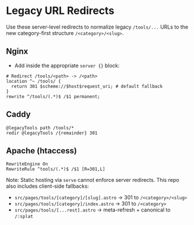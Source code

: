 # Legacy URL Redirects

Use these server-level redirects to normalize legacy `/tools/...` URLs to the new category-first structure `/<category>/<slug>`.

## Nginx

- Add inside the appropriate `server {}` block:

```
# Redirect /tools/<path> -> /<path>
location ^~ /tools/ {
  return 301 $scheme://$host$request_uri; # default fallback
}
rewrite ^/tools/(.*)$ /$1 permanent;
```

## Caddy

```
@legacyTools path /tools/*
redir @legacyTools /{remainder} 301
```

## Apache (htaccess)

```
RewriteEngine On
RewriteRule ^tools/(.*)$ /$1 [R=301,L]
```

Note: Static hosting via `serve` cannot enforce server redirects. This repo also includes client-side fallbacks:
- `src/pages/tools/[category]/[slug].astro` → 301 to `/<category>/<slug>`
- `src/pages/tools/[category]/index.astro` → 301 to `/<category>`
- `src/pages/tools/[...rest].astro` → meta-refresh + canonical to `/:splat`
